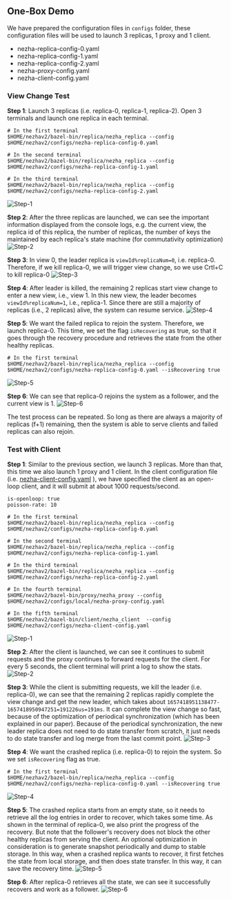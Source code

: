 
## One-Box Demo
We have prepared the configuration files in ```configs``` folder, these configuration files will be used to launch 3 replicas, 1 proxy and 1 client.

- nezha-replica-config-0.yaml 
- nezha-replica-config-1.yaml
- nezha-replica-config-2.yaml
- nezha-proxy-config.yaml
- nezha-client-config.yaml

### View Change Test
**Step 1**: Launch 3 replicas (i.e. replica-0, replica-1, replica-2). Open 3 terminals and launch one replica in each terminal.
```
# In the first terminal
$HOME/nezhav2/bazel-bin/replica/nezha_replica --config $HOME/nezhav2/configs/nezha-replica-config-0.yaml

# In the second terminal
$HOME/nezhav2/bazel-bin/replica/nezha_replica --config $HOME/nezhav2/configs/nezha-replica-config-1.yaml

# In the third terminal
$HOME/nezhav2/bazel-bin/replica/nezha_replica --config $HOME/nezhav2/configs/nezha-replica-config-2.yaml

```

![Step-1](figs/nezha-vr-test-figs/step-1.png)

**Step 2**: After the three replicas are launched, we can see the important information displayed from the console logs, e.g. the current view, the replica id of this replica, the number of replicas, the number of keys the maintained by each replica's state machine (for commutativity optimization)
![Step-2](figs/nezha-vr-test-figs/step-2.png)

**Step 3**: In view 0, the leader replica is ```viewId%replicaNum=0```, i.e. replica-0. Therefore, if we kill replica-0, we will trigger view change, so we use Crtl+C to kill replica-0
![Step-3](figs/nezha-vr-test-figs/step-3.png)


**Step 4**: After leader is killed, the remaining 2 replicas start view change to enter a new view, i.e., view 1. In this new view, the leader becomes ```viewId%replicaNum=1```, i.e., replica-1. Since there are still a majority of replicas (i.e., 2 replicas) alive, the system can resume service.
![Step-4](figs/nezha-vr-test-figs/step-4.png)

**Step 5**: We want the failed replica to rejoin the system. Therefore, we launch replica-0. This time, we set the flag ```isRecovering``` as true, so that it goes through the recovery procedure and retrieves the state from the other healthy replicas.
```
# In the first terminal 
$HOME/nezhav2/bazel-bin/replica/nezha_replica --config $HOME/nezhav2/configs/nezha-replica-config-0.yaml --isRecovering true
```

![Step-5](figs/nezha-vr-test-figs/step-5.png)

**Step 6**: We can see that replica-0 rejoins the system as a follower, and the current view is 1.
![Step-6](figs/nezha-vr-test-figs/step-6.png)


The test process can be repeated. So long as there are always a majority of replicas (f+1) remaining, then the system is able to serve clients and failed replicas can also rejoin. 

### Test with Client

**Step 1**: Similar to the previous section, we launch 3 replicas. More than that, this time we also launch 1 proxy and 1 client. In the client configuration file (i.e. [nezha-client-config.yaml](configs/nezha-client-config.yaml) ), we have specified the client as an open-loop client, and it will submit at about 1000 requests/second.
```
is-openloop: true
poisson-rate: 10
```

```
# In the first terminal
$HOME/nezhav2/bazel-bin/replica/nezha_replica --config $HOME/nezhav2/configs/nezha-replica-config-0.yaml

# In the second terminal
$HOME/nezhav2/bazel-bin/replica/nezha_replica --config $HOME/nezhav2/configs/nezha-replica-config-1.yaml

# In the third terminal
$HOME/nezhav2/bazel-bin/replica/nezha_replica --config $HOME/nezhav2/configs/nezha-replica-config-2.yaml

# In the fourth terminal
$HOME/nezhav2/bazel-bin/proxy/nezha_proxy --config $HOME/nezhav2/configs/local/nezha-proxy-config.yaml

# In the fifth terminal
$HOME/nezhav2/bazel-bin/client/nezha_client  --config $HOME/nezhav2/configs/nezha-client-config.yaml

```


![Step-1](figs/nezha-test-with-client/step-1.png)


**Step 2**: After the client is launched, we can see it continues to submit requests and the proxy continues to forward requests for the client. For every 5 seconds, the client terminal will print a log to show the stats.
![Step-2](figs/nezha-test-with-client/step-2.png)

**Step 3**: While the client is submitting requests, we kill the leader (i.e. replica-0), we can see that the remaining 2 replicas rapidly complete the view change and get the new leader, which takes about ```1657418951138477-1657418950947251=191226us=191ms```. It can complete the view change so fast, because of the optimization of periodical synchronization (which has been explained in our paper). Because of the periodical synchronization, the new leader replica does not need to do state transfer from scratch, it just needs to do state transfer and log merge from the last commit point. 
![Step-3](figs/nezha-test-with-client/step-3.png)



**Step 4**: We want the crashed replica (i.e. replica-0) to rejoin the system. So we set ```isRecovering``` flag as true. 

```
# In the first terminal
$HOME/nezhav2/bazel-bin/replica/nezha_replica --config $HOME/nezhav2/configs/nezha-replica-config-0.yaml --isRecovering true
```

![Step-4](figs/nezha-test-with-client/step-4.png)


**Step 5**: The crashed replica starts from an empty state, so it needs to retrieve all the log entries in order to recover, which takes some time. As shown in the terminal of replica-0, we also print the progress of the recovery. But note that the follower's recovery does not block the other healthy replicas from serving the client. An optional optimization in consideration is to generate snapshot periodically and dump to stable storage. In this way, when a crashed replica wants to recover, it first fetches the state from local storage, and then does state transfer. In this way, it can save the recovery time. 
![Step-5](figs/nezha-test-with-client/step-5.png)


**Step 6**: After replica-0 retrieves all the state, we can see it successfully recovers and work as a follower.
![Step-6](figs/nezha-test-with-client/step-6.png)